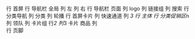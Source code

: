 行 首屏
    行 导航栏 全局
        列 左
        列 右
    行 导航栏 页面
        列 logo
        列 链接组
        列 搜索
    行 分类导航
        列 分类
        列 轮播
    行 首屏卡片
        列 快速通道
        列 *3
行 主体
    行 分类促销区*n
        列 领队
        列 卡片组
            行*2
                列*3
                    卡片 商品
                列     
行 页脚